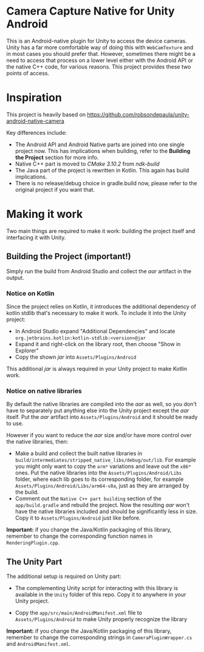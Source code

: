 # Camera Capture Native for Unity Android

This is an Android-native plugin for Unity to access the device cameras.
Unity has a far more comfortable way of doing this with `WebCamTexture`
and in most cases you should prefer that. However, sometimes there might
be a need to access that process on a lower level either with the Android
API or the native C++ code, for various reasons. This project provides
these two points of access.

# Inspiration

This project is heavily based on https://github.com/robsondepaula/unity-android-native-camera

Key differences include:
- The Android API and Android Native parts are joined into one single project now. This
has implications when building, refer to the **Building the Project** section for more info.
- Native C++ part is moved to *CMake 3.10.2* from *ndk-build*
- The Java part of the project is rewritten in Kotlin. This again has build implications.
- There is no release/debug choice in gradle.build now, please refer to the original project
if you want that.

# Making it work

Two main things are required to make it work: building the project itself and interfacing it
with Unity.

## Building the Project (important!)

Simply run the build from Android Studio and collect the *aar* artifact in the output.

### Notice on Kotlin

Since the project relies on Kotlin, it introduces the additional dependency of kotlin stdlib that's necessary to make it work. To include it into the Unity project:

- In Android Studio expand "Additional Dependencies" and locate `org.jetbrains.kotlin:kotlin-stdlib:<version>@jar`
- Expand it and right-click on the library root, then choose "Show in Explorer"
- Copy the shown *jar* into `Assets/Plugins/Android`

This additional *jar* is always required in your Unity project to make Kotlin work.

### Notice on native libraries

By default the native libraries are compiled into the *aar* as well, so you don't have
to separately put anything else into the Unity project except the *aar* itself. Put the
*aar* artifact into `Assets/Plugins/Android` and it should be ready to use.

However if you want to reduce the *aar* size and/or have more control over the native
libraries, then:
- Make a build and collect the built native libraries in
`build/intermediates/stripped_native_libs/debug/out/lib`. For example you might only
want to copy the `arm*` variations and leave out the `x86*` ones. Put the native
libraries into the `Assets/Plugins/Android/Libs` folder, where each lib goes to its
corresponding folder, for example `Assets/Plugins/Android/Libs/arm64-v8a`, just as they
are arranged by the build.
- Comment out the `Native C++ part building` section of the `app/build.gradle` and rebuild
the project. Now the resulting *aar* won't have the native libraries included and should
be significantly less in size. Copy it to `Assets/Plugins/Android` just like before.

**Important:** if you change the Java/Kotlin packaging of this library, remember to change
the corresponding function names in `RenderingPlugin.cpp`.

## The Unity Part

The additional setup is required on Unity part:

- The complementing Unity script for interacting with this library is available in the
`Unity` folder of this repo. Copy it to anywhere in your Unity project.

- Copy the `app/src/main/AndroidManifest.xml` file to `Assets/Plugins/Android` to make Unity
properly recognize the library

**Important:** if you change the Java/Kotlin packaging of this library, remember to change
the corresponding strings in `CameraPluginWrapper.cs` and `AndroidManifest.xml`.

